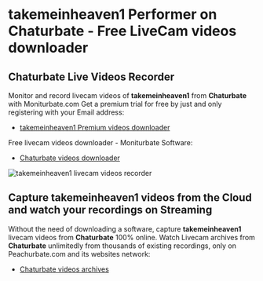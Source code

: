 # takemeinheaven1 Performer on Chaturbate - Free LiveCam videos downloader

## Chaturbate Live Videos Recorder

Monitor and record livecam videos of **takemeinheaven1** from **Chaturbate** with Moniturbate.com
Get a premium trial for free by just and only registering with your Email address:
* [takemeinheaven1 Premium videos downloader](https://moniturbate.com/request-demo-licence-key.html)

Free livecam videos downloader - Moniturbate Software:
* [Chaturbate videos downloader](https://moniturbate.com/moniturbate-download-software.html)

![takemeinheaven1 livecam videos recorder](https://peachurnet.com/templates/moniturbate-software.png)


## Capture takemeinheaven1 videos from the Cloud and watch your recordings on Streaming

Without the need of downloading a software, capture **takemeinheaven1** livecam videos from **Chaturbate** 100% online.
Watch Livecam archives from **Chaturbate** unlimitedly from thousands of existing recordings, only on Peachurbate.com and its websites network:
* [Chaturbate videos archives](https://peachurnet.com/)